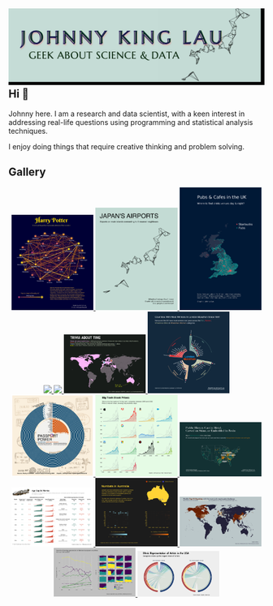 ![](img/profile_banner.png)
Hi 👋 
---

Johnny here. I am a research and data scientist, with a keen interest in addressing real-life questions using programming and statistical analysis techniques.

I enjoy doing things that require creative thinking and problem solving.


Gallery
---
<p align= "center">
  <a href="https://github.com/jonkingseestheworld/jkl-data-viz/blob/main/HarryPotter_traits/HP_trait_similarity_network.png"> 
    <img src="https://github.com/jonkingseestheworld/jkl-data-viz/blob/main/HarryPotter_traits/HP_trait_similarity_network.png" width="32%" /> </a>
  <a href="https://github.com/jonkingseestheworld/30DayMapChallenge/blob/main/2_Line/2_Line_jpn_airports.png"> 
    <img src="https://github.com/jonkingseestheworld/30DayMapChallenge/blob/main/2_Line/2_Line_jpn_airports.png" width="32%" /> </a>
  <a href="https://github.com/jonkingseestheworld/30DayMapChallenge/blob/main/1_Point/1_Point_uk_pubs_starbucks.png"> 
    <img src="https://github.com/jonkingseestheworld/30DayMapChallenge/blob/main/1_Point/1_Point_uk_pubs_starbucks.png" width="32%" /> </a>


  <a href="https://github.com/jonkingseestheworld/TidyTuesdayPlots/blob/main/2023/20230711wk28/tt20230711wk28_global_temp.gif"> 
    <img src="https://github.com/jonkingseestheworld/TidyTuesdayPlots/blob/main/2023/20230711wk28/tt20230711wk28_global_temp.gif" width="32%" /> </a>
  <a href="https://github.com/jonkingseestheworld/TidyTuesdayPlots/blob/main/2023/20230711wk28/tt20230711wk28_NorthernHemi_temp.gif"> 
    <img src="https://github.com/jonkingseestheworld/TidyTuesdayPlots/blob/main/2023/20230711wk28/tt20230711wk28_NorthernHemi_temp.gif" width="32%" /> </a>
  <a href="https://github.com/jonkingseestheworld/TidyTuesdayPlots/blob/main/2023/20230328wk13/tt20230329wk13_timezones.png"> 
    <img src="https://github.com/jonkingseestheworld/TidyTuesdayPlots/blob/main/2023/20230328wk13/tt20230329wk13_timezones.png" width="32%" /> </a> 

    
  
  <a href="https://github.com/jonkingseestheworld/TidyTuesdayPlots/blob/main/2023/20230425wk17/tt20230425wk17_marathon.png"> 
    <img src="https://github.com/jonkingseestheworld/TidyTuesdayPlots/blob/main/2023/20230425wk17/tt20230425wk17_marathon.png" width="32%" /> </a>
  <a href="https://github.com/jonkingseestheworld/JKL-Data-Viz/blob/main/AccessEaseRanking/PassportAccessRank2023_plot.png"> 
    <img src="https://github.com/jonkingseestheworld/JKL-Data-Viz/blob/main/AccessEaseRanking/PassportAccessRank2023_plot.png" width="32%" /> </a>
  <a href="https://github.com/jonkingseestheworld/TidyTuesdayPlots/tree/main/2023/20230207wk6"> 
    <img src="https://github.com/jonkingseestheworld/TidyTuesdayPlots/blob/main/2023/20230207wk6/tt20230207wk6_techstockprice.png" width="32%" /> </a>
  
  <a href="https://github.com/jonkingseestheworld/TidyTuesdayPlots/blob/main/2023/20230704wk27/tt20230704wk27_hist_markers.png"> 
    <img src="https://github.com/jonkingseestheworld/TidyTuesdayPlots/blob/main/2023/20230704wk27/tt20230704wk27_hist_markers.png" width="32%" /> </a>
  <a href="https://github.com/jonkingseestheworld/TidyTuesdayPlots/blob/main/2023/20230214wk7/tt20230214wk7_hollywoodAge.png"> 
    <img src="https://github.com/jonkingseestheworld/TidyTuesdayPlots/blob/main/2023/20230214wk7/tt20230214wk7_hollywoodAge.png" width="32%" /> </a>
  <a href="https://github.com/jonkingseestheworld/TidyTuesdayPlots/blob/main/2023/20230307wk10/tt20230307wk10_numbats.png"> 
    <img src="https://github.com/jonkingseestheworld/TidyTuesdayPlots/blob/main/2023/20230307wk10/tt20230307wk10_numbats.png" width="32%" /> </a>

  
  
  <a href="https://github.com/jonkingseestheworld/TidyTuesdayPlots/blob/main/2022/wk38_20220920_waste/20220920_WasteManagement1.png"> 
    <img src="https://github.com/jonkingseestheworld/TidyTuesdayPlots/blob/main/2022/wk38_20220920_waste/20220920_WasteManagement1.png" width="32%" /> </a>
  <a href="https://github.com/jonkingseestheworld/TidyTuesdayPlots/blob/main/2022/wk29_20220719_Technology/20220719_tech_energy_WEUR.png"> 
    <img src="https://github.com/jonkingseestheworld/TidyTuesdayPlots/blob/main/2022/wk29_20220719_Technology/20220719_tech_energy_WEUR.png" width="32%" /> </a>
  <a href="https://github.com/jonkingseestheworld/TidyTuesdayPlots/blob/main/2022/wk39_20220927_Artists/20220927_USA_artists.png"> 
    <img src="https://github.com/jonkingseestheworld/TidyTuesdayPlots/blob/main/2022/wk39_20220927_Artists/20220927_USA_artists.png" width="32%" /> </a>

</p>




<!--
**jonkingseestheworld/jonkingseestheworld** is a ✨ _special_ ✨ repository because its `README.md` (this file) appears on your GitHub profile.

Here are some ideas to get you started:

- 🔭 I’m currently working on ...
- 🌱 I’m currently learning ...
- 👯 I’m looking to collaborate on ...
- 🤔 I’m looking for help with ...
- 💬 Ask me about ...
- 📫 How to reach me: ...
- 😄 Pronouns: ...
- ⚡ Fun fact: ...
-->

